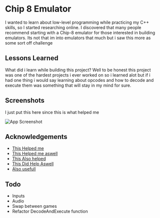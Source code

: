 
# Chip 8 Emulator

I wanted to learn about low-level programming while practicing my C++ skills, so I started researching online. I discovered that many people recommend starting with a Chip-8 emulator for those interested in building emulators. Its not that im into emulators that much but i saw this more as some sort off challenge 




## Lessons Learned

What did i learn while building this project? 
Well to be honest this project was one of the hardest projects i ever worked on so i learned alot but if i had one thing i would say learning about opcodes and how to decode and execute them was something that will stay in my mind for sure. 



## Screenshots
I just put this here since this is what helped me 

![App Screenshot](https://via.placeholder.com/468x300?text=App+Screenshot+Here)


## Acknowledgements

 - [This Helped me](https://multigesture.net/articles/how-to-write-an-emulator-chip-8-interpreter/)
 - [This Helped me aswell](http://www.codeslinger.co.uk/pages/projects/chip8.html)
 - [This Also helped](https://github.com/sarbajitsaha/Chip-8-Emulator/blob/master/src/chip8.cpp)
 - [This Did Help Aswell](https://austinmorlan.com/posts/chip8_emulator/)
 - [Also usefull](https://chip-8.github.io/extensions/)



## Todo

- Inputs 
- Audio
- Swap between games
- Refactor DecodeAndExecute function

